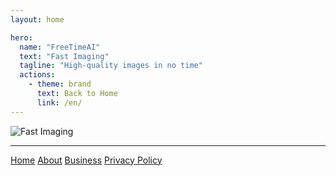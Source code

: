```yaml
---
layout: home

hero:
  name: "FreeTimeAI"
  text: "Fast Imaging"
  tagline: "High-quality images in no time"
  actions:
    - theme: brand
      text: Back to Home
      link: /en/
---
```

![Fast Imaging](https://musictops.eu.org/file/1736751315430_image.png)

---

<footer>
  <div class="footer-content">
    <nav>
      <a href="/en/">Home</a>
      <a href="/en/about">About</a>
      <a href="/en/business">Business</a>
      <a href="/en/privacy-policy">Privacy Policy</a>
    </nav>
  </div>
</footer>
